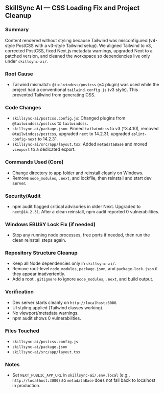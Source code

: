 ## SkillSync AI — CSS Loading Fix and Project Cleanup

### Summary
Content rendered without styling because Tailwind was misconfigured (v4-style PostCSS with a v3-style Tailwind setup). We aligned Tailwind to v3, corrected PostCSS, fixed Next.js metadata warnings, upgraded Next to a patched version, and cleaned the workspace so dependencies live only under `skillsync-ai/`.

### Root Cause
- Tailwind mismatch: `@tailwindcss/postcss` (v4 plugin) was used while the project had a conventional `tailwind.config.js` (v3 style). This prevented Tailwind from generating CSS.

### Code Changes
- `skillsync-ai/postcss.config.js`: Changed plugins from `@tailwindcss/postcss` to `tailwindcss`.
- `skillsync-ai/package.json`: Pinned `tailwindcss` to v3 (^3.4.10), removed `@tailwindcss/postcss`, upgraded `next` to 14.2.31, upgraded `eslint-config-next` to 14.2.31.
- `skillsync-ai/src/app/layout.tsx`: Added `metadataBase` and moved `viewport` to a dedicated export.

### Commands Used (Core)
- Change directory to app folder and reinstall cleanly on Windows.
- Remove `node_modules`, `.next`, and lockfile, then reinstall and start dev server.

### Security/Audit
- npm audit flagged critical advisories in older Next. Upgraded to `next@14.2.31`. After a clean reinstall, npm audit reported 0 vulnerabilities.

### Windows EBUSY Lock Fix (if needed)
- Stop any running node processes, free ports if needed, then run the clean reinstall steps again.

### Repository Structure Cleanup
- Keep all Node dependencies only in `skillsync-ai/`.
- Remove root-level `node_modules`, `package.json`, and `package-lock.json` if they appear inadvertently.
- Add a root `.gitignore` to ignore `node_modules`, `.next`, and build output.

### Verification
- Dev server starts cleanly on `http://localhost:3000`.
- UI styling applied (Tailwind classes working).
- No viewport/metadata warnings.
- npm audit shows 0 vulnerabilities.

### Files Touched
- `skillsync-ai/postcss.config.js`
- `skillsync-ai/package.json`
- `skillsync-ai/src/app/layout.tsx`

### Notes
- Set `NEXT_PUBLIC_APP_URL` in `skillsync-ai/.env.local` (e.g., `http://localhost:3000`) so `metadataBase` does not fall back to localhost in production.

